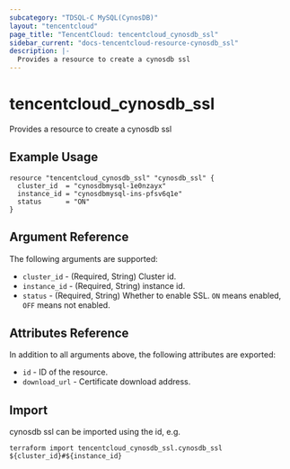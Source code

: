 ```yaml
---
subcategory: "TDSQL-C MySQL(CynosDB)"
layout: "tencentcloud"
page_title: "TencentCloud: tencentcloud_cynosdb_ssl"
sidebar_current: "docs-tencentcloud-resource-cynosdb_ssl"
description: |-
  Provides a resource to create a cynosdb ssl
---
```


# tencentcloud_cynosdb_ssl

Provides a resource to create a cynosdb ssl

## Example Usage

```hcl
resource "tencentcloud_cynosdb_ssl" "cynosdb_ssl" {
  cluster_id  = "cynosdbmysql-1e0nzayx"
  instance_id = "cynosdbmysql-ins-pfsv6q1e"
  status      = "ON"
}
```

## Argument Reference

The following arguments are supported:

* `cluster_id` - (Required, String) Cluster id.
* `instance_id` - (Required, String) instance id.
* `status` - (Required, String) Whether to enable SSL. `ON` means enabled, `OFF` means not enabled.

## Attributes Reference

In addition to all arguments above, the following attributes are exported:

* `id` - ID of the resource.
* `download_url` - Certificate download address.


## Import

cynosdb ssl can be imported using the id, e.g.

```
terraform import tencentcloud_cynosdb_ssl.cynosdb_ssl ${cluster_id}#${instance_id}
```


